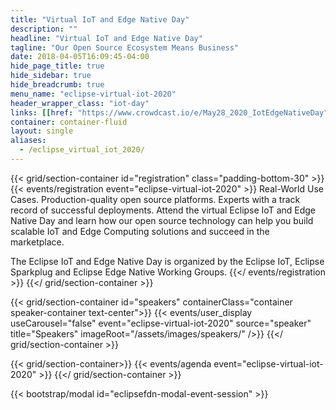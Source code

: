```yaml
---
title: "Virtual IoT and Edge Native Day"
description: ""
headline: "Virtual IoT and Edge Native Day"
tagline: "Our Open Source Ecosystem Means Business"
date: 2018-04-05T16:09:45-04:00
hide_page_title: true
hide_sidebar: true
hide_breadcrumb: true
menu_name: "eclipse-virtual-iot-2020"
header_wrapper_class: "iot-day"
links: [[href: "https://www.crowdcast.io/e/May28_2020_IotEdgeNativeDay", text: "Attend"],[href: "/eclipse-virtual-iot-2020/#speakers", text: "Speakers"],[href: "/eclipse-virtual-iot-2020/#virtual-iot-agenda", text: "Schedule"]]
container: container-fluid
layout: single
aliases:
  - /eclipse_virtual_iot_2020/
---
```


{{< grid/section-container id="registration" class="padding-bottom-30" >}}
  {{< events/registration event="eclipse-virtual-iot-2020" >}}
  Real-World Use Cases. Production-quality open source platforms. Experts with a track record of successful deployments. Attend the virtual Eclipse IoT and Edge Native Day and learn how our open source technology can help you build scalable IoT and Edge Computing solutions and succeed in the marketplace.  

  The Eclipse IoT and Edge Native Day is organized by the Eclipse IoT, Eclipse Sparkplug and Eclipse Edge Native Working Groups. 
  {{</ events/registration >}}
{{</ grid/section-container >}}

<!-- Add user carousel for committee -->
{{< grid/section-container id="speakers"  containerClass="container speaker-container text-center">}}
  {{< events/user_display useCarousel="false" event="eclipse-virtual-iot-2020" source="speaker" title="Speakers" imageRoot="/assets/images/speakers/" />}}
{{</ grid/section-container >}}

{{< grid/section-container>}}
  {{< events/agenda event="eclipse-virtual-iot-2020" >}}
{{</ grid/section-container >}}
<!-- Add modal for use w/ agenda -->
{{< bootstrap/modal id="eclipsefdn-modal-event-session" >}}